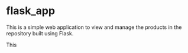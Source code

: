 # flask_app
This is a simple web application to view and manage the products in the repository built using Flask.


This
